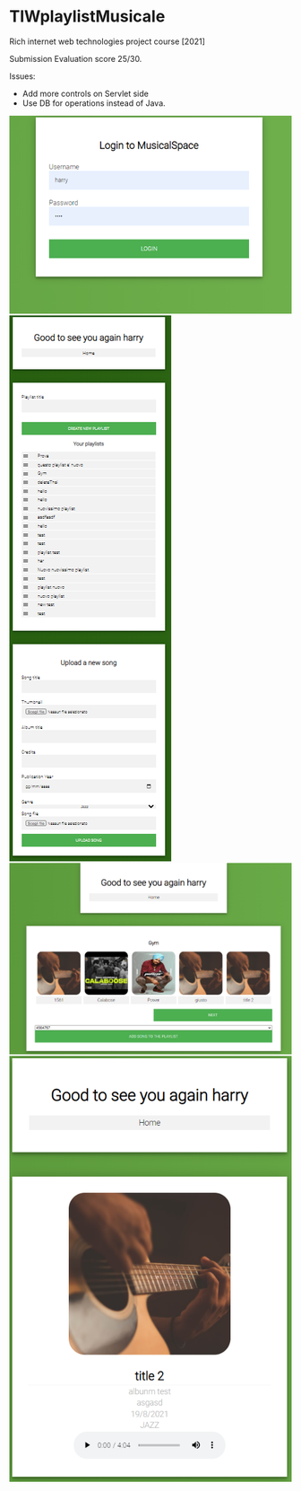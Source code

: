 # TIWplaylistMusicale
Rich internet web technologies project course [2021]

Submission Evaluation score 25/30.

Issues: 
- Add more controls on Servlet side
- Use DB for operations instead of Java.


![img.png](img.png)
![img_1.png](img_1.png)
![img_2.png](img_2.png)
![img_3.png](img_3.png)
